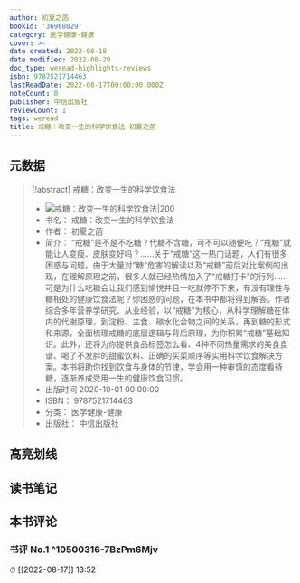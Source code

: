 ```yaml
---
author: 初夏之菡
bookId: '36968029'
category: 医学健康-健康
cover: >-
date created: 2022-08-18
date modified: 2022-08-20
doc_type: weread-highlights-reviews
isbn: 9787521714463
lastReadDate: 2022-08-17T00:00:00.000Z
noteCount: 0
publisher: 中信出版社
reviewCount: 1
tags: weread
title: 戒糖：改变一生的科学饮食法-初夏之菡
---
```


## 元数据

> [!abstract] 戒糖：改变一生的科学饮食法
> - ![ 戒糖：改变一生的科学饮食法|200](https://wfqqreader-1252317822.image.myqcloud.com/cover/29/36968029/t7_36968029.jpg)
> - 书名： 戒糖：改变一生的科学饮食法
> - 作者： 初夏之菡
> - 简介： “戒糖”是不是不吃糖？代糖不含糖，可不可以随便吃？“戒糖”就能让人变瘦、皮肤变好吗？……关于“戒糖”这一热门话题，人们有很多困惑与问题。由于大量对“糖”危害的解读以及“戒糖”前后对比案例的出现，在理解原理之前，很多人就已经热情加入了“戒糖打卡”的行列……可是为什么吃糖会让我们感到愉悦并且一吃就停不下来，有没有理性与糖相处的健康饮食法呢？你困惑的问题，在本书中都将得到解答。作者综合多年营养学研究、从业经验，以“戒糖”为核心，从科学理解糖在体内的代谢原理，到淀粉、主食、碳水化合物之间的关系，再到糖的形式和来源，全面梳理戒糖的底层逻辑与背后原理，为你积累“戒糖”基础知识。此外，还将为你提供食品标签怎么看、4种不同热量需求的美食食谱、喝了不发胖的甜蜜饮料、正确的买菜顺序等实用科学饮食解决方案。本书将助你找到饮食与身体的节律，学会用一种审慎的态度看待糖，逐渐养成受用一生的健康饮食习惯。
> - 出版时间 2020-10-01 00:00:00
> - ISBN： 9787521714463
> - 分类： 医学健康-健康
> - 出版社： 中信出版社

## 高亮划线

## 读书笔记

## 本书评论

### 书评 No.1 ^10500316-7BzPm6Mjv

⏱ [[2022-08-17]] 13:52
